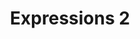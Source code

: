 ---
title: Expressions 2
layout: revealjs-vocabulary
category: warm-up
script: 
- I'll take you to the bus stop.
- I'm cleaning my room.
- I'm cold.
- I'm coming to pick you up.
- I'm going to leave.
- I'm happy.
- I'm hungry.
- I'm not busy.
- I'm not ready yet.
- I'm not sure.
- I'm sorry, we're sold out.
- I'm thirsty.
- I'm very busy, I don't have time now.
script2:
- Is that enough?
- I've been here for two days
- I've heard Texas is a beautiful place.
- I've never seen that before.
- Just a little.
- Just a moment.
- Let me check.
- Let me think about it.
- Let's practice English!
- May I speak to Mrs. Smith, please?
- More than that.
- Nevermind.
- Next time.
script3:
- No, thank you.
- Not yet.
- Nothing else.
- Of course!
- Ok!
- Please, fill out this form.
- Please, take me to this address.
- Please, write it down.
- Really?
- Right here.
- Right there.
- See you later!
- See you tomorrow!
- See you tonight!
- She's pretty!
- Sorry to bother you.
- Stop!
---